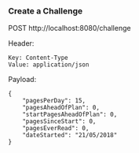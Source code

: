 
### Create a Challenge

POST http://localhost:8080/challenge 

Header: 
```
Key: Content-Type 
Value: application/json
```

Payload: 

```
{
    "pagesPerDay": 15,
    "pagesAheadOfPlan": 0,
    "startPagesAheadOfPlan": 0,
    "pagesSinceStart": 0,
    "pagesEverRead": 0,
    "dateStarted": "21/05/2018"
}
```

